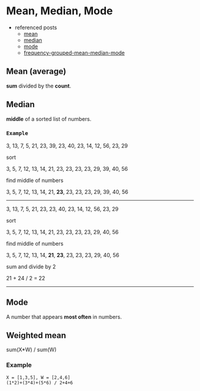 # Mean, Median, Mode
- referenced posts
  - [mean](http://www.mathsisfun.com/mean.html)
  - [median](http://www.mathsisfun.com/median.html)
  - [mode](http://www.mathsisfun.com/mode.html)
  - [frequency-grouped-mean-median-mode](http://www.mathsisfun.com/data/frequency-grouped-mean-median-mode.html)

## Mean (average)
__sum__ divided by the __count__.

## Median
__middle__ of a sorted list of numbers.

### `Example`
3, 13, 7, 5, 21, 23, 39, 23, 40, 23, 14, 12, 56, 23, 29  

sort

3, 5, 7, 12, 13, 14, 21, 23, 23, 23, 23, 29, 39, 40, 56  

find middle of numbers

3, 5, 7, 12, 13, 14, 21, __23__, 23, 23, 23, 29, 39, 40, 56

-----
3, 13, 7, 5, 21, 23, 23, 40, 23, 14, 12, 56, 23, 29

sort

3, 5, 7, 12, 13, 14, 21, 23, 23, 23, 23, 29, 40, 56

find middle of numbers

3, 5, 7, 12, 13, 14, __21__, __23__, 23, 23, 23, 29, 40, 56

sum and divide by 2

21 + 24 / 2 = 22


-----

## Mode
A number that appears __most often__ in numbers.


## Weighted mean
sum(X*W) / sum(W)

### Example
````
X = [1,3,5], W = [2,4,6]
(1*2)+(3*4)+(5*6) / 2+4+6
````
